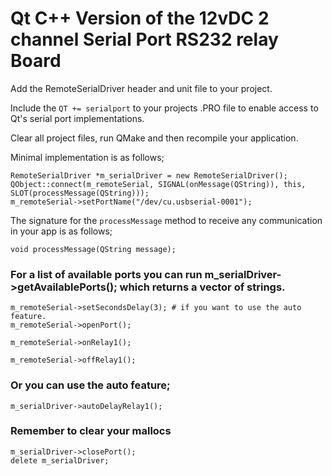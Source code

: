 
# Qt C++ Version of the 12vDC 2 channel Serial Port RS232 relay Board


Add the RemoteSerialDriver header and unit file to your project.

Include the `QT += serialport` to your projects .PRO file to enable access to
Qt's serial port implementations.

Clear all project files, run QMake and then recompile your application.


Minimal implementation is as follows;
```
RemoteSerialDriver *m_serialDriver = new RemoteSerialDriver();
QObject::connect(m_remoteSerial, SIGNAL(onMessage(QString)), this, SLOT(processMessage(QString)));
m_remoteSerial->setPortName("/dev/cu.usbserial-0001");
```
The signature for the `processMessage` method to receive any communication in
your app is as follows;

```
void processMessage(QString message);
```

### For a list of available ports you can run m_serialDriver->getAvailablePorts(); which returns a vector of strings.
```
m_remoteSerial->setSecondsDelay(3); # if you want to use the auto feature.
m_remoteSerial->openPort();

m_remoteSerial->onRelay1();

m_remoteSerial->offRelay1();
```
### Or you can use the auto feature;
```
m_serialDriver->autoDelayRelay1();
```

### Remember to clear your mallocs
```
m_serialDriver->closePort();
delete m_serialDriver;
```


